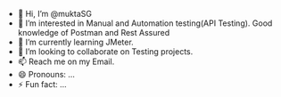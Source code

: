 - 👋 Hi, I’m @muktaSG
- 👀 I’m interested in Manual and Automation testing(API Testing). Good knowledge of Postman and Rest Assured
- 🌱 I’m currently learning JMeter.
- 💞️ I’m looking to collaborate on Testing projects.
- 📫 Reach me on my Email.
- 😄 Pronouns: ...
- ⚡ Fun fact: ...

<!---
muktaSG/muktaSG is a ✨ special ✨ repository because its `README.md` (this file) appears on your GitHub profile.
You can click the Preview link to take a look at your changes.
--->
